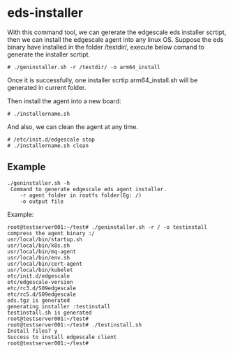 # eds-installer

With this command tool, we can gererate the edgescale eds installer scrtipt, then we can install the edgescale agent into any linux OS.
Suppose the eds binary have installed in the folder /testdir/, execute below comand to generate the installer scrtipt.
```
# ./geninstaller.sh -r /testdir/ -o arm64_install
```
Once it is successfully, one installer scrtip arm64_install.sh will be generated in current folder.

Then install the agent into a new board:
```
# ./installername.sh
```

And also, we can clean the agent at any time.
```
# /etc/init.d/edgescale stop
# ./installername.sh clean
```

## Example 

```
./geninstaller.sh -h
 Command to generate edgescale eds agent installer.
    -r agent folder in rootfs folder(Eg: /)
    -o output file
```
Example:
```
root@testserver001:~/test# ./geninstaller.sh -r / -o testinstall
compress the agent binary :/
usr/local/bin/startup.sh
usr/local/bin/k8s.sh
usr/local/bin/mq-agent
usr/local/bin/env.sh
usr/local/bin/cert-agent
usr/local/bin/kubelet
etc/init.d/edgescale
etc/edgescale-version
etc/rc3.d/S09edgescale
etc/rc5.d/S09edgescale
eds.tgz is generated
generating installer :testinstall
testinstall.sh is generated
root@testserver001:~/test#
root@testserver001:~/test# ./testinstall.sh
Install files? y
Success to install edgescale client
root@testserver001:~/test#


```
